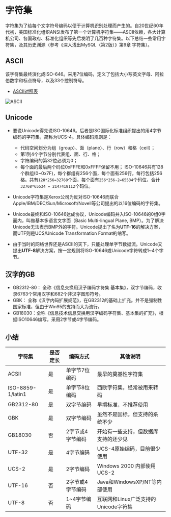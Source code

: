 # 字符集

字符集为了给每个文字符号编码以便于计算机识别处理而产生的。自20世纪60年代初，美国标准化组织ANSI发布了第一个计算机字符集——ASCII依赖，各大计算机公司、各国政府、标准化组织等先后发明了几百种字符集。以下总结一些常用字符集，及其历史渊源（参考《深入浅出MySQL（第2版）》第9章 字符集）。

## ASCII

该字符集最终演化成ISO-646。采用7位编码，定义了包括大小写英文字母、阿拉伯数字和标点符号，以及33个控制符号。

* [ASCII对照表](http://tool.oschina.net/commons?type=4)

![ASCII](http://7xnluw.com1.z0.glb.clouddn.com/Coding/ASCII_Code_Chart.png)


## Unicode

* 要说Unicode得先说ISO-10646。后者是ISO国际化标准组织提出的用4字节编码的字符集，简称为UCS-4。具体编码规则是：
  - 代码空间划分为组（group）、面（plane）、行（row）和格（ceil）；
  - 第1到4个字节分别代表组、面、行、格；
  - 字符编码的第32位必须为0；
  - 每个面的最后两个码位0xFFFE和0xFFFF保留不用；
  ISO-10646共有128个群组(0~0x7F)，每个群组有256个面，每个面有256行，每行包括256格。共有`128*256=32768`个面，每个面有`256*256-2=65534`个码位，合计`32768*65534 = 2147418112`个码位。

* Unicode字符集是Xerox公司为反对ISO-10646而联合Apple/IBM/DEC/Sun/Microsoft/Novell等公司提出的以16位编码的字符集。

* Unicode最终和ISO-10646达成协议，Unicode编码并入ISO-10646的0组0字面内，叫做基本多语言文字面（Basic Multi-lingual Plane, BMP）。为了解决Unicode无法表示BMP外的字符。Unicode提出了名为**UTF-16**的解决方案，而UTF则是UCS/Unicode Transformation Format的缩写。

* 由于当时的网络世界还是ASCII的天下，只能处理单字节数据流。Unicode又提出**UTF-8**解决方案，按一定规则将ISO-10646或Unicode字符转成1~4个字节。


## 汉字的GB

* GB2312-80： 全称《信息交换用汉子编码字符集 基本集》，双字节编码，收录6763个常用汉字和682个非汉字图形符号。
* GBK： 全称《汉字内码扩展规范》，在GB2312的基础上扩充。并不是强制性国家标准，但由于Win95的支持而大为流行。
* GB18030：全称《信息技术信息交换用汉字编码字符集、基本集的扩充》，根据ISO10646编写，采用2字节或4字节编码。


## 小结

| 字符集            | 是否定长 | 编码方式         | 其他说明                             |
|-------------------|----------|------------------|--------------------------------------|
| ACSII             | 是       | 单字节7位编码    | 最早的奠基性字符集                   |
| ISO-8859-1/latin1 | 是       | 单字节8位编码    | 西欧字符集，经常被用来转码           |
| GB2312-80         | 是       | 双字节编码       | 早期标准，不推荐使用                 |
| GBK               | 是       | 双字节编码       | 虽然不是国标，但支持的系统不少       |
| GB18030           | 否       | 2字节或4字节编码 | 开始有一些支持，但数据库支持的还少见 |
| UTF-32            | 是       | 4字节编码        | UCS-4原始编码，目前很少使用          |
| UCS-2             | 是       | 2字节编码        | Windows 2000 内部使用UCS-2           |
| UTF-16            | 否       | 2字节或4字节编码 | Java和WindowsXP/NT等内部使用         |
| UTF-8             | 否       | 1~4字节编码      | 互联网和Linux广泛支持的Unicode字符集 |
